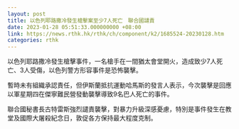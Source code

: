 ```yaml
---
layout: post
title: 以色列耶路撒冷發生槍擊案至少7人死亡　聯合國譴責
date: 2023-01-28 05:51:33.000000000 +08:00
link: https://news.rthk.hk/rthk/ch/component/k2/1685524-20230128.htm
categories: rthk
---
```


以色列耶路撒冷發生槍擊事件，一名槍手在一間猶太會堂開火，造成致少7人死亡、3人受傷，以色列警方形容事件是恐怖襲擊。

暫時未有組織承認責任，但伊斯蘭抵抗運動哈馬斯的發言人表示，今次襲擊是回應以軍星期四在傑寧難民營發動襲擊導致9名巴人死亡的事件。

聯合國秘書長古特雷斯強烈譴責襲擊，對暴力升級深感憂慮，特別是事件發生在教堂及國際大屠殺紀念日，敦促各方保持最大程度克制。
